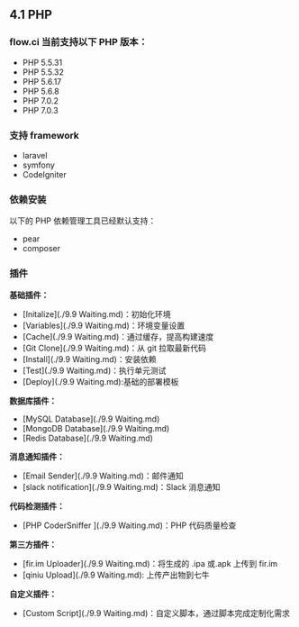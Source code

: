 ## 4.1 PHP

### flow.ci 当前支持以下 PHP 版本：

- PHP 5.5.31
- PHP 5.5.32
- PHP 5.6.17
- PHP 5.6.8
- PHP 7.0.2
- PHP 7.0.3

### 支持 framework

- laravel
- symfony
- CodeIgniter

### 依赖安装

以下的 PHP 依赖管理工具已经默认支持：

- pear
- composer

### 插件

<b>基础插件：</b>
- [Initalize](./9.9 Waiting.md)：初始化环境
- [Variables](./9.9 Waiting.md)：环境变量设置
- [Cache](./9.9 Waiting.md)：通过缓存，提高构建速度
- [Git Clone](./9.9 Waiting.md)：从 git 拉取最新代码
- [Install](./9.9 Waiting.md)：安装依赖
- [Test](./9.9 Waiting.md)：执行单元测试
- [Deploy](./9.9 Waiting.md):基础的部署模板

<b>数据库插件：</b>
- [MySQL Database](./9.9 Waiting.md)
- [MongoDB Database](./9.9 Waiting.md)
- [Redis Database](./9.9 Waiting.md)

<b>消息通知插件：</b>
- [Email Sender](./9.9 Waiting.md)：邮件通知
- [slack notification](./9.9 Waiting.md)：Slack 消息通知

<b>代码检测插件：</b>
- [PHP CoderSniffer ](./9.9 Waiting.md)：PHP 代码质量检查

<b>第三方插件：</b>
- [fir.im Uploader](./9.9 Waiting.md)：将生成的 .ipa 或.apk 上传到 fir.im
- [qiniu Upload](./9.9 Waiting.md): 上传产出物到七牛

<b>自定义插件：</b>
- [Custom Script](./9.9 Waiting.md)：自定义脚本，通过脚本完成定制化需求
